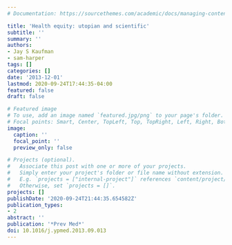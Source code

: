 ```yaml
---
# Documentation: https://sourcethemes.com/academic/docs/managing-content/

title: 'Health equity: utopian and scientific'
subtitle: ''
summary: ''
authors:
- Jay S Kaufman
- sam-harper
tags: []
categories: []
date: '2013-12-01'
lastmod: 2020-09-24T17:44:35-04:00
featured: false
draft: false

# Featured image
# To use, add an image named `featured.jpg/png` to your page's folder.
# Focal points: Smart, Center, TopLeft, Top, TopRight, Left, Right, BottomLeft, Bottom, BottomRight.
image:
  caption: ''
  focal_point: ''
  preview_only: false

# Projects (optional).
#   Associate this post with one or more of your projects.
#   Simply enter your project's folder or file name without extension.
#   E.g. `projects = ["internal-project"]` references `content/project/deep-learning/index.md`.
#   Otherwise, set `projects = []`.
projects: []
publishDate: '2020-09-24T21:44:35.654582Z'
publication_types:
- 2
abstract: ''
publication: '*Prev Med*'
doi: 10.1016/j.ypmed.2013.09.013
---
```

